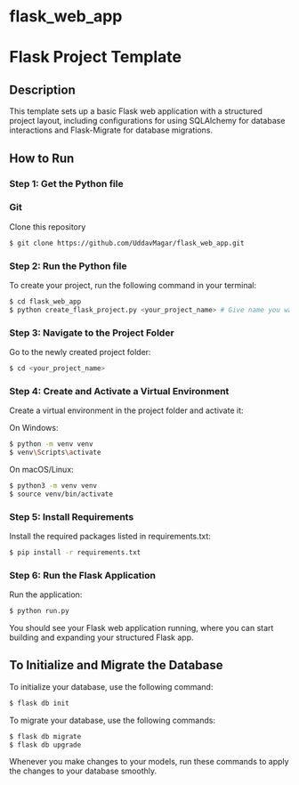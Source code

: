 # flask_web_app

# Flask Project Template

## Description

This template sets up a basic Flask web application with a structured project layout, including configurations for using SQLAlchemy for database interactions and Flask-Migrate for database migrations.

## How to Run

### Step 1: Get the Python file

### Git

Clone this repository
```sh
$ git clone https://github.com/UddavMagar/flask_web_app.git
```

### Step 2: Run the Python file

To create your project, run the following command in your terminal:

```sh
$ cd flask_web_app
$ python create_flask_project.py <your_project_name> # Give name you want for your project.
```

### Step 3: Navigate to the Project Folder
Go to the newly created project folder: 

```sh
$ cd <your_project_name>
```


### Step 4: Create and Activate a Virtual Environment
Create a virtual environment in the project folder and activate it:

On Windows:

```sh
$ python -m venv venv
$ venv\Scripts\activate
```

On macOS/Linux:

```sh
$ python3 -m venv venv
$ source venv/bin/activate
```

### Step 5: Install Requirements
Install the required packages listed in requirements.txt:

```sh
$ pip install -r requirements.txt
```

### Step 6: Run the Flask Application
Run the application:

```sh
$ python run.py
```
You should see your Flask web application running, where you can start building and expanding your structured Flask app.

## To Initialize and Migrate the Database
To initialize your database, use the following command:

```sh
$ flask db init
```
To migrate your database, use the following commands:
```sh
$ flask db migrate
$ flask db upgrade
```
Whenever you make changes to your models, run these commands to apply the changes to your database smoothly.



